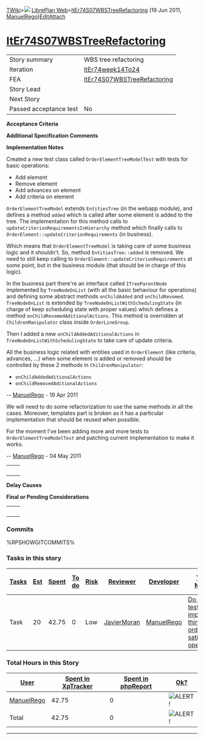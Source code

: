 [TWiki](/twiki/Main/WebHome)&gt;![](/twiki/TWiki/TWikiDocGraphics/web-bg-small.gif) [LibrePlan Web](/twiki/LibrePlan/WebHome)&gt;[ItEr74S07WBSTreeRefactoring](http://wiki.libreplan-enterprise.com/twiki/LibrePlan/ItEr74S07WBSTreeRefactoring "Topic revision: 9 (19 Jun 2011 - 14:58:29)") (19 Jun 2011, [ManuelRego](/twiki/Main/ManuelRego))[Edit](http://wiki.libreplan-enterprise.com/twiki/bin/edit/LibrePlan/ItEr74S07WBSTreeRefactoring?t=1520337916 "Edit this topic text")[Attach](/twiki/bin/attach/LibrePlan/ItEr74S07WBSTreeRefactoring "Attach an image or document to this topic")

 [ItEr74S07WBSTreeRefactoring](/twiki/LibrePlan/ItEr74S07WBSTreeRefactoring)
===================================================================================================================================



|                        |                                                                                      |
|------------------------|--------------------------------------------------------------------------------------|
| Story summary          | WBS tree refactoring                                                                 |
| Iteration              | [ItEr74week14To24](/twiki/LibrePlan/ItEr74week14To24)                       |
| FEA                    | [ItEr74S07WBSTreeRefactoring](/twiki/LibrePlan/ItEr74S07WBSTreeRefactoring) |
| Story Lead             |                                                                                      |
| Next Story             |                                                                                      |
| Passed acceptance test | No                                                                                   |

**Acceptance Criteria**

**Additional Specification Comments**

**Implementation Notes**

Created a new test class called `OrderElementTreeModelTest` with tests for basic operations:

-   Add element
-   Remove element
-   Add advances on element
-   Add criteria on element

`OrderElementTreeModel` extends `EntitiesTree` (in the webapp module), and defines a method `added` which is called after some element is added to the tree. The implementation for this method calls to `updateCriterionRequirementsInHierarchy` method which finally calls to `OrderElement::updateCriterionRequirements` (in business).

Which means that `OrderElementTreeModel` is taking care of some business logic and it shouldn't. So, method `EntitiesTree::added` is removed. We need to still keep calling to `OrderElement::updateCriterionRequirements` at some point, but in the business module (that should be in charge of this logic).

In the business part there're an interface called `ITreeParentNode` implemented by `TreeNodeOnList` (with all the basic behaviour for operations) and defining some abstract methods `onChildAdded` and `onChildRevomed`. `TreeNodeOnList` is extended by `TreeNodeOnListWithSchedulingState` (in charge of keep scheduling state with proper values) which defines a method `onChildRevomedAditionalActions`. This method is overridden at `ChildrenManipulator` class inside `OrderLineGroup`.

Then I added a new `onChildAddedAditionalActions` in `TreeNodeOnListWithSchedulingState` to take care of update criteria.

All the business logic related with entities used in `OrderElement` (like criteria, advances, ...) when some element is added or removed should be controlled by these 2 methods in `ChildrenManipulator`:

-   `onChildAddedAditionalActions`
-   `onChildRemovedAditionalActions`

-- [ManuelRego](/twiki/Main/ManuelRego) - 19 Apr 2011

We will need to do some refactorization to use the same methods in all the cases. Moreover, templates part is broken as it has a particular implementation that should be reused when possible.

For the moment I've been adding more and more tests to `OrderElementTreeModelTest` and patching current implementation to make it works.

-- [ManuelRego](/twiki/Main/ManuelRego) - 04 May 2011

|     |     |
|-----|-----|
|     |     |

**Delay Causes**

**Final or Pending Considerations**

|     |     |
|-----|-----|
|     |     |

###  Commits

%RPSHOWGITCOMMITS%

###  Tasks in this story



| [Tasks](http://wiki.libreplan-enterprise.com/twiki/LibrePlan/ItEr74S07WBSTreeRefactoring?sortcol=0;table=2;up=0#sorted_table "Sort by this column") | [Est](http://wiki.libreplan-enterprise.com/twiki/LibrePlan/ItEr74S07WBSTreeRefactoring?sortcol=1;table=2;up=0#sorted_table "Sort by this column") | [Spent](http://wiki.libreplan-enterprise.com/twiki/LibrePlan/ItEr74S07WBSTreeRefactoring?sortcol=2;table=2;up=0#sorted_table "Sort by this column") | [To do](http://wiki.libreplan-enterprise.com/twiki/LibrePlan/ItEr74S07WBSTreeRefactoring?sortcol=3;table=2;up=0#sorted_table "Sort by this column") | [Risk](http://wiki.libreplan-enterprise.com/twiki/LibrePlan/ItEr74S07WBSTreeRefactoring?sortcol=4;table=2;up=0#sorted_table "Sort by this column") | [Reviewer](http://wiki.libreplan-enterprise.com/twiki/LibrePlan/ItEr74S07WBSTreeRefactoring?sortcol=5;table=2;up=0#sorted_table "Sort by this column") | [Developer](http://wiki.libreplan-enterprise.com/twiki/LibrePlan/ItEr74S07WBSTreeRefactoring?sortcol=6;table=2;up=0#sorted_table "Sort by this column") | [Task Name](http://wiki.libreplan-enterprise.com/twiki/LibrePlan/ItEr74S07WBSTreeRefactoring?sortcol=7;table=2;up=0#sorted_table "Sort by this column") | [Start Date](http://wiki.libreplan-enterprise.com/twiki/LibrePlan/ItEr74S07WBSTreeRefactoring?sortcol=8;table=2;up=0#sorted_table "Sort by this column") | [Est End Date](http://wiki.libreplan-enterprise.com/twiki/LibrePlan/ItEr74S07WBSTreeRefactoring?sortcol=9;table=2;up=0#sorted_table "Sort by this column") | [End Date](http://wiki.libreplan-enterprise.com/twiki/LibrePlan/ItEr74S07WBSTreeRefactoring?sortcol=10;table=2;up=0#sorted_table "Sort by this column") |
|--------------------------------------------------------------------------------------------------------------------------------------------------------------|------------------------------------------------------------------------------------------------------------------------------------------------------------|--------------------------------------------------------------------------------------------------------------------------------------------------------------|--------------------------------------------------------------------------------------------------------------------------------------------------------------|-------------------------------------------------------------------------------------------------------------------------------------------------------------|-----------------------------------------------------------------------------------------------------------------------------------------------------------------|------------------------------------------------------------------------------------------------------------------------------------------------------------------|------------------------------------------------------------------------------------------------------------------------------------------------------------------|-------------------------------------------------------------------------------------------------------------------------------------------------------------------|---------------------------------------------------------------------------------------------------------------------------------------------------------------------|------------------------------------------------------------------------------------------------------------------------------------------------------------------|
| Task                                                                                                                                                         | 20                                                                                                                                                         | 42.75                                                                                                                                                        | 0                                                                                                                                                            | Low                                                                                                                                                         | [JavierMoran](/twiki/Main/JavierMoran)                                                                                                                 | [ManuelRego](/twiki/Main/ManuelRego)                                                                                                                    | [Do the tests and implement things in order to satisfy operations](/twiki/LibrePlan/AnA08S12WBSTreeRefactoring#TasK1)                                   |                                                                                                                                                                   |                                                                                                                                                                     |                                                                                                                                                                  |

###  Total Hours in this Story

| [User](http://wiki.libreplan-enterprise.com/twiki/LibrePlan/ItEr74S07WBSTreeRefactoring?sortcol=0;table=3;up=0#sorted_table "Sort by this column") | [Spent in XpTracker](http://wiki.libreplan-enterprise.com/twiki/LibrePlan/ItEr74S07WBSTreeRefactoring?sortcol=1;table=3;up=0#sorted_table "Sort by this column") | [Spent in phpReport](http://wiki.libreplan-enterprise.com/twiki/LibrePlan/ItEr74S07WBSTreeRefactoring?sortcol=2;table=3;up=0#sorted_table "Sort by this column") | [Ok?](http://wiki.libreplan-enterprise.com/twiki/LibrePlan/ItEr74S07WBSTreeRefactoring?sortcol=3;table=3;up=0#sorted_table "Sort by this column") |
|-------------------------------------------------------------------------------------------------------------------------------------------------------------|---------------------------------------------------------------------------------------------------------------------------------------------------------------------------|---------------------------------------------------------------------------------------------------------------------------------------------------------------------------|------------------------------------------------------------------------------------------------------------------------------------------------------------|
| [ManuelRego](/twiki/Main/ManuelRego)                                                                                                               | 42.75                                                                                                                                                                     | 0                                                                                                                                                                         | ![ALERT!](/twiki/TWiki/TWikiDocGraphics/warning.gif "ALERT!")                                                                                          |
| Total                                                                                                                                                       | 42.75                                                                                                                                                                     | 0                                                                                                                                                                         | ![ALERT!](/twiki/TWiki/TWikiDocGraphics/warning.gif "ALERT!")                                                                                          |

------------------------------------------------------------------------
